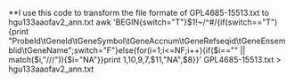 **I use this code to transform the file formate of GPL4685-15513.txt to hgu133aaofav2_ann.txt
 awk 'BEGIN{switch="T"}$1!~/^#/{if(switch=="T"){print "ProbeId\tGeneId\tGeneSymbol\tGeneAccnum\tGeneRefseqid\tGeneEnsemblid\tGeneName";switch="F"}else{for(i=1;i<=NF;i++){if($i=="" || match($i,"///")){$i="NA"}}print $1,$10,$9,$7,$11,"NA",$8}}' GPL4685-15513.txt > hgu133aaofav2_ann.txt
